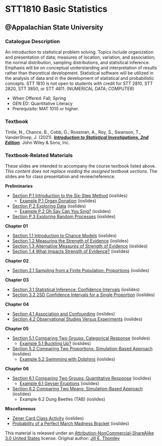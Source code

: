 # STT1810 Basic Statistics
## @Appalachian State University

### Catalogue Description

An introduction to statistical problem solving. Topics include organization and presentation of data; measures of location, variation, and association; the normal distribution, sampling distributions, and statistical inference. Emphasis will be on conceptual understanding and interpretation of results rather than theoretical development. Statistical software will be utilized in the analysis of data and in the development of statistical and probabilistic concepts. STT 1810 is not open to students with credit for STT 2810, STT 2820, STT 3850, or STT 4811. (NUMERICAL DATA; COMPUTER)

* When Offered: Fall; Spring
* GEN ED: Quantitative Literacy
* Prerequisite: MAT 1010 or higher.

### **Textbook**

Tintle, N., Chance, B., Cobb, G., Rossman, A., Roy, S., Swanson, T., VanderStoep, J. (2021). [***Introduction to Statistical Investigations, 2nd Edition***](http://www.isi-stats.com/isi/index2nd.html). John Wiley & Sons, Inc.

### **Textbook-Related Materials**

These slides are intended to accompany the course textbook listed above. *This content does not replace reading the assigned textbook sections.* The slides are for class presentation and review/reference.

**Preliminaries**

* [Section P.1 Introduction to the Six-Step Method](https://stat-jet-asu.github.io/STT1810BasicStatistics/Slides/CHP_1.html) (ioslides)
   * [Example P.1 Organ Donation](https://stat-jet-asu.github.io/STT1810BasicStatistics/Slides/ExampleP_1.html) (ioslides)
* [Section P.2 Exploring Data](https://stat-jet-asu.github.io/STT1810BasicStatistics/Slides/CHP_2.html) (ioslides)
   * [Example P.2 Oh Say Can You Sing?](https://stat-jet-asu.github.io/STT1810BasicStatistics/Slides/ExampleP_2.html) (ioslides)
* [Section P.3 Exploring Random Processes](https://stat-jet-asu.github.io/STT1810BasicStatistics/Slides/CHP_3.html) (ioslides)

**Chapter 01**

* [Section 1.1 Introduction to Chance Models](https://stat-jet-asu.github.io/STT1810BasicStatistics/Slides/CH1_1.html) (ioslides)
* [Section 1.2 Measuring the Strength of Evidence](https://stat-jet-asu.github.io/STT1810BasicStatistics/Slides/CH1_2.html) (ioslides)
* [Section 1.3 Alternative Measures of Strength of Evidence](https://stat-jet-asu.github.io/STT1810BasicStatistics/Slides/CH1_3.html) (ioslides)
* [Section 1.4 What Impacts Strength of Evidence?](https://stat-jet-asu.github.io/STT1810BasicStatistics/Slides/CH1_4.html) (ioslides)

**Chapter 02**

* [Section 2.1 Sampling from a Finite Population: Proportions](https://stat-jet-asu.github.io/STT1810BasicStatistics/Slides/CH2_1.html) (ioslides)

**Chapter 03**

* [Section 3.1 Statistical Inference: Confidence Intervals](https://stat-jet-asu.github.io/STT1810BasicStatistics/Slides/CH3_1.html) (ioslides)
* [Section 3.2 2SD Confidence Intervals for a Single Proportion](https://stat-jet-asu.github.io/STT1810BasicStatistics/Slides/CH3_2.html) (ioslides)

**Chapter 04**

* [Section 4.1 Association and Confounding](https://stat-jet-asu.github.io/STT1810BasicStatistics/Slides/CH4_1.html) (ioslides)
* [Section 4.2 Observational Studies Versus Experiments](https://stat-jet-asu.github.io/STT1810BasicStatistics/Slides/CH4_2.html) (ioslides)

**Chapter 05**

* [Section 5.1 Comparing Two Groups: Categorical Response](https://stat-jet-asu.github.io/STT1810BasicStatistics/Slides/CH5_1.html) (ioslides)
   * [Example 5.1 Buckling Up?](https://stat-jet-asu.github.io/STT1810BasicStatistics/Slides/Example5_1.html) (ioslides)
* [Section 5.2 Comparing Two Proportions: Simulation-Based Approach](https://stat-jet-asu.github.io/STT1810BasicStatistics/Slides/CH5_2.html) (ioslides)
   * [Example 5.2 Swimming with Dolphins](https://stat-jet-asu.github.io/STT1810BasicStatistics/Slides/Example5_2.html) (ioslides)

**Chapter 06**

* [Section 6.1 Comparing Two Groups: Quantitative Response](https://stat-jet-asu.github.io/STT1810BasicStatistics/Slides/CH6_1.html) (ioslides)
   * [Example 6.1 Geyser Eruptions](https://stat-jet-asu.github.io/STT1810BasicStatistics/Slides/Example6_1.html) (ioslides)
* [Section 6.2 Comparing Two Means: Simulation-Based Approach](https://stat-jet-asu.github.io/STT1810BasicStatistics/Slides/CH6_2.html) (ioslides)
   * Example 6.2 Dung Beetles (TAB) (ioslides)
   
**Miscellaneous**

* [Zener Card Class Activity](https://stat-jet-asu.github.io/STT1810BasicStatistics/Slides/ESPZenerCards.html) (ioslides)
* [Probability of a Perfect March Madness Bracket](https://stat-jet-asu.github.io/STT1810BasicStatistics/Slides/PerfectBracketMM.html) (ioslides)

This material is released under an [Attribution-NonCommercial-ShareAlike 3.0 United States](https://creativecommons.org/licenses/by-nc-sa/3.0/us/) license. Original author: [Jill E. Thomley](https://jillthomley.github.io/)
